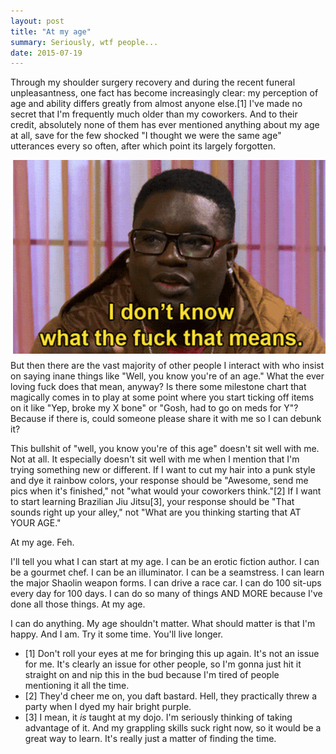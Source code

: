 ```yaml
---
layout: post
title: "At my age"
summary: Seriously, wtf people...
date: 2015-07-19
---
```


Through my shoulder surgery recovery and during the recent funeral unpleasantness, one fact has become increasingly clear: my perception of age and ability differs greatly from almost anyone else.[1] I've made no secret that I'm frequently much older than my coworkers. And to their credit, absolutely none of them has ever mentioned anything about my age at all, save for the few shocked "I thought we were the same age" utterances every so often, after which point its largely forgotten.

<img src="/img/age-wtf.gif" alt="I don't know what the fuck that means animated gif" style="float:right;PADDING-LEFT: 10px;PADDING-BOTTOM: 10px">But then there are the vast majority of other people I interact with who insist on saying inane things like "Well, you know you're of an age." What the ever loving fuck does that mean, anyway? Is there some milestone chart that magically comes in to play at some point where you start ticking off items on it like "Yep, broke my X bone" or "Gosh, had to go on meds for Y"? Because if there is, could someone please share it with me so I can debunk it?

This bullshit of "well, you know you're of this age" doesn't sit well with me. Not at all. It especially doesn't sit well with me when I mention that I'm trying something new or different. If I want to cut my hair into a punk style and dye it rainbow colors, your response should be "Awesome, send me pics when it's finished," not "what would your coworkers think."[2] If I want to start learning Brazilian Jiu Jitsu[3], your response should be "That sounds right up your alley," not "What are you thinking starting that AT YOUR AGE."

At my age. Feh.

I'll tell you what I can start at my age. I can be an erotic fiction author. I can be a gourmet chef. I can be an illuminator. I can be a seamstress. I can learn the major Shaolin weapon forms. I can drive a race car. I can do 100 sit-ups every day for 100 days. I can do so many of things AND MORE because I've done all those things. At my age.

I can do anything. My age shouldn't matter. What should matter is that I'm happy. And I am. Try it some time. You'll live longer.

* [1] Don't roll your eyes at me for bringing this up again. It's not an issue for me. It's clearly an issue for other people, so I'm gonna just hit it straight on and nip this in the bud because I'm tired of people mentioning it all the time.
* [2] They'd cheer me on, you daft bastard. Hell, they practically threw a party when I dyed my hair bright purple.
* [3] I mean, it *is* taught at my dojo. I'm seriously thinking of taking advantage of it. And my grappling skills suck right now, so it would be a great way to learn. It's really just a matter of finding the time.
